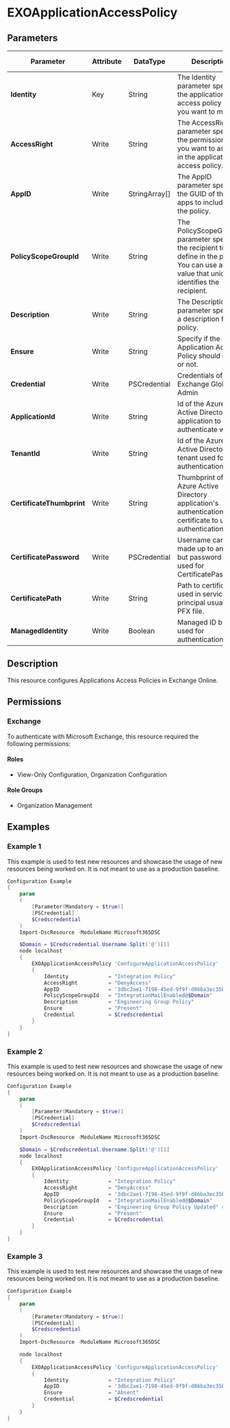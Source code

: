 ﻿# EXOApplicationAccessPolicy

## Parameters

| Parameter | Attribute | DataType | Description | Allowed Values |
| --- | --- | --- | --- | --- |
| **Identity** | Key | String | The Identity parameter specifies the application access policy that you want to modify. | |
| **AccessRight** | Write | String | The AccessRight parameter specifies the permission that you want to assign in the application access policy. | `RestrictAccess`, `DenyAccess` |
| **AppID** | Write | StringArray[] | The AppID parameter specifies the GUID of the apps to include in the policy. | |
| **PolicyScopeGroupId** | Write | String | The PolicyScopeGroupID parameter specifies the recipient to define in the policy. You can use any value that uniquely identifies the recipient. | |
| **Description** | Write | String | The Description parameter specifies a description for the policy. | |
| **Ensure** | Write | String | Specify if the Application Access Policy should exist or not. | `Present`, `Absent` |
| **Credential** | Write | PSCredential | Credentials of the Exchange Global Admin | |
| **ApplicationId** | Write | String | Id of the Azure Active Directory application to authenticate with. | |
| **TenantId** | Write | String | Id of the Azure Active Directory tenant used for authentication. | |
| **CertificateThumbprint** | Write | String | Thumbprint of the Azure Active Directory application's authentication certificate to use for authentication. | |
| **CertificatePassword** | Write | PSCredential | Username can be made up to anything but password will be used for CertificatePassword | |
| **CertificatePath** | Write | String | Path to certificate used in service principal usually a PFX file. | |
| **ManagedIdentity** | Write | Boolean | Managed ID being used for authentication. | |

## Description

This resource configures Applications Access Policies in Exchange Online.

## Permissions

### Exchange

To authenticate with Microsoft Exchange, this resource required the following permissions:

#### Roles

- View-Only Configuration, Organization Configuration

#### Role Groups

- Organization Management

## Examples

### Example 1

This example is used to test new resources and showcase the usage of new resources being worked on.
It is not meant to use as a production baseline.

```powershell
Configuration Example
{
    param
    (
        [Parameter(Mandatory = $true)]
        [PSCredential]
        $Credscredential
    )
    Import-DscResource -ModuleName Microsoft365DSC

    $Domain = $Credscredential.Username.Split('@')[1]
    node localhost
    {
        EXOApplicationAccessPolicy 'ConfigureApplicationAccessPolicy'
        {
            Identity             = "Integration Policy"
            AccessRight          = "DenyAccess"
            AppID                = '3dbc2ae1-7198-45ed-9f9f-d86ba3ec35b5'
            PolicyScopeGroupId   = "IntegrationMailEnabled@$Domain"
            Description          = "Engineering Group Policy"
            Ensure               = "Present"
            Credential           = $Credscredential
        }
    }
}
```

### Example 2

This example is used to test new resources and showcase the usage of new resources being worked on.
It is not meant to use as a production baseline.

```powershell
Configuration Example
{
    param
    (
        [Parameter(Mandatory = $true)]
        [PSCredential]
        $Credscredential
    )
    Import-DscResource -ModuleName Microsoft365DSC

    $Domain = $Credscredential.Username.Split('@')[1]
    node localhost
    {
        EXOApplicationAccessPolicy 'ConfigureApplicationAccessPolicy'
        {
            Identity             = "Integration Policy"
            AccessRight          = "DenyAccess"
            AppID                = '3dbc2ae1-7198-45ed-9f9f-d86ba3ec35b5'
            PolicyScopeGroupId   = "IntegrationMailEnabled@$Domain"
            Description          = "Engineering Group Policy Updated" # Updated Property
            Ensure               = "Present"
            Credential           = $Credscredential
        }
    }
}
```

### Example 3

This example is used to test new resources and showcase the usage of new resources being worked on.
It is not meant to use as a production baseline.

```powershell
Configuration Example
{
    param
    (
        [Parameter(Mandatory = $true)]
        [PSCredential]
        $Credscredential
    )
    Import-DscResource -ModuleName Microsoft365DSC

    node localhost
    {
        EXOApplicationAccessPolicy 'ConfigureApplicationAccessPolicy'
        {
            Identity             = "Integration Policy"
            AppID                = '3dbc2ae1-7198-45ed-9f9f-d86ba3ec35b5'
            Ensure               = "Absent"
            Credential           = $Credscredential
        }
    }
}
```


